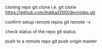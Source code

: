 cloning repo
git clone <url>
i.e. git clone https://github.com/indika2000/devnotes.git

confirm setup remote repos
git remote -v

check status of the repo
git status

push to a remote repo
git push origin master
